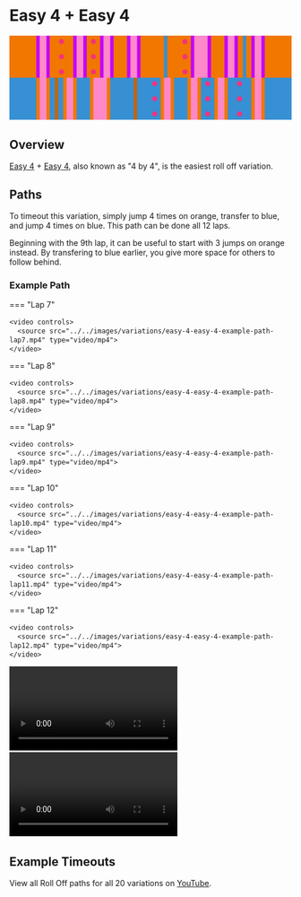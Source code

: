 # Easy 4 + Easy 4

![Easy 4 + Easy 4](../images/variations/easy-4-easy-4.jpg)

## Overview

[Easy 4](../rolls/easy-4.md#orange) + [Easy 4](../rolls/easy-4.md#blue), also known as "4 by 4", is the easiest roll off variation.

## Paths

To timeout this variation, simply jump 4 times on orange, transfer to blue, and jump 4 times on blue. This path can be done all 12 laps.

Beginning with the 9th lap, it can be useful to start with 3 jumps on orange instead. By transfering to blue earlier, you give more space for others to follow behind.

### Example Path

=== "Lap 7"

    <video controls>
      <source src="../../images/variations/easy-4-easy-4-example-path-lap7.mp4" type="video/mp4">
    </video>

=== "Lap 8"

    <video controls>
      <source src="../../images/variations/easy-4-easy-4-example-path-lap8.mp4" type="video/mp4">
    </video>

=== "Lap 9"

    <video controls>
      <source src="../../images/variations/easy-4-easy-4-example-path-lap9.mp4" type="video/mp4">
    </video>

=== "Lap 10"

    <video controls>
      <source src="../../images/variations/easy-4-easy-4-example-path-lap10.mp4" type="video/mp4">
    </video>

=== "Lap 11"

    <video controls>
      <source src="../../images/variations/easy-4-easy-4-example-path-lap11.mp4" type="video/mp4">
    </video>

=== "Lap 12"

    <video controls>
      <source src="../../images/variations/easy-4-easy-4-example-path-lap12.mp4" type="video/mp4">
    </video>

<video controls>
  <source src="../../images/variations/easy-4-easy-4-standard-path.mp4" type="video/mp4">
</video>

<video controls>
  <source src="../../images/variations/easy-4-easy-4-alternate-path.mp4" type="video/mp4">
</video>

## Example Timeouts

View all Roll Off paths for all 20 variations on [YouTube](https://www.youtube.com/playlist?list=PLG_QNSp9ZgJLWYSNl4vY26VJCZeOQHO1F).
